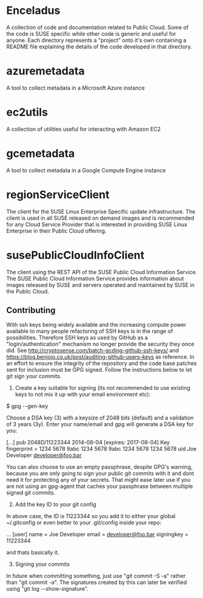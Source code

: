 Enceladus
=========

A collection of code and documentation related to Public Cloud. Some of
the code is SUSE specific while other code is generic and useful for anyone.
Each directory represents a "project" onto it's own containing a README file
explaining the details of the code developed in that directory.

# azuremetadata

A tool to collect metadata in a Microsoft Azure instance

# ec2utils

A collection of utilities useful for interacting with Amazon EC2

# gcemetadata

A tool to collect metadata in a Google Compute Engine instance

# regionServiceClient

The client for the SUSE Linux Enterprise Specific update infrastructure. The
client is used in all SUSE released on demand images and is recommended for
any Cloud Service Provider that is interested in providing SUSE Linux
Enterprise in their Public Cloud offering.

# susePublicCloudInfoClient

The client using the REST API of the SUSE Public Cloud Information Service.
The SUSE Public Cloud Information Service provides information about
images released by SUSE and servers operated and maintained by SUSE in the
Public Cloud.

## Contributing

With ssh keys being widely available and the increasing compute power available
to many people refactoring of SSH keys is in the range of possibilities.
Therefore SSH keys as used by GitHub as a "login/authentication" mechanism no
longer provide the security they once did. See
http://cryptosense.com/batch-gcding-github-ssh-keys/ and
https://blog.benjojo.co.uk/post/auditing-github-users-keys as reference. In an
effort to ensure the integrity of the repository and the code base patches
sent for inclusion must be GPG signed. Follow the instructions below to
let git sign your commits.

1. Create a key suitable for signing (its not recommended to use
   existing keys to not mix it up with your email environment etc):

$ gpg --gen-key

Choose a DSA key (3) with a keysize of 2048 bits (default) and
a validation of 3 years (3y). Enter your name/email and gpg
will generate a DSA key for you:

[...]
pub   2048D/11223344 2014-08-04 [expires: 2017-08-04]
      Key fingerprint = 1234 5678 9abc 1234 5678  9abc 1234 5678 1234 5678
uid                  Joe Developer <developer@foo.bar>



You can also choose to use an empty passphrase, despite GPG's warning,
because you are only going to sign your public git commits with it and
dont need it for protecting any of your secrets. That might ease later
use if you are not using an gpg-agent that caches your passphrase between
multiple signed git commits.

2. Add the key ID to your git config

In above case, the ID is 11223344 so you add it to either your global
~/.gitconfig or even better to your .git/config inside your repo:

...
[user]
       name = Joe Developer
       email = developer@foo.bar
       signingkey = 11223344

and thats basically it.

3. Signing your commits

In future when committing something, just use "git commit -S -a" rather
than "git commit -a". The signatures created by this can later be
verified using "git log --show-signature".
